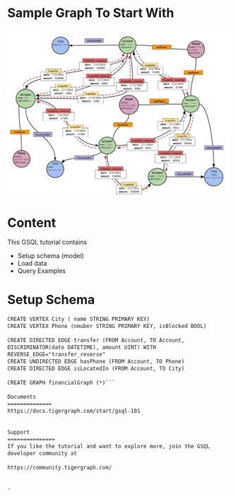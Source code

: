 Sample Graph To Start With 
==============================
![Financial Graph](./FinancialGraph.jpg)

Content
==============
This GSQL tutorial contains 

- Setup schema (model)
- Load data
- Query Examples


Setup Schema
===============
```CREATE VERTEX Account ( name STRING PRIMARY KEY, isBlocked BOOL)
CREATE VERTEX City ( name STRING PRIMARY KEY)
CREATE VERTEX Phone (nmuber STRING PRIMARY KEY, isBlocked BOOL)

CREATE DIRECTED EDGE transfer (FROM Account, TO Account, DISCRIMINATOR(date DATETIME), amount UINT) WITH REVERSE_EDGE="transfer_reverse"
CREATE UNDIRECTED EDGE hasPhone (FROM Account, TO Phone)
CREATE DIRECTED EDGE isLocatedIn (FROM Account, TO City)

CREATE GRAPH financialGraph (*)```

Documents
==============
https://docs.tigergraph.com/start/gsql-101


Support
===============
If you like the tutorial and want to explore more, join the GSQL developer community at 

https://community.tigergraph.com/


- 
